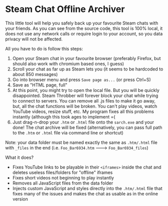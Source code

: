 # Steam Chat Offline Archiver

This little tool will help you safely back up your favourite Steam chats with your friends.
As you can see from the source code, this tool is 100% local, it does not use any network calls or require login to your account, so you data privacy will not be affected.

All you have to do is follow this steps:

1. Open your Steam chat in your favourite browser (preferably Firefox, but should also work with chromium based ones, I guess)
2. Scroll your chat as far up as Steam lets you (it seems to be hardcoded to about 850 messages)
3. Go into browser menu and press `Save page as...` (or press Ctrl+S)
4. Save as "HTML page, full"
5. At this point, you might try to open the local file. But you will be quickly disappointed. Steam Throbber will forever block your chat while trying to connect to servers. You can remove all .js files to make it go away, but, all the chat functions will be broken. You can't play videos, watch YouTube videos, resize stuff, etc. My program fixes all this problems instantly (although this took ages to implement =(
6. Just drag-n-drop your `.htm` or `.html` file onto the `sarch.exe` and your done! The chat archive will be fixed (alternatively, you can pass full path to the `.htm` or `.html` file via command line or shortcut)

Note: your data folder must be named exactly the same as `.htm/.html` file with `_files` in the end (i.e. `Foo_Bar6934.htm`  --->  `Foo_Bar6934_files`)

What it does?

- Fixes YouTube links to be playable in their `<iframes>` inside the chat and deletes useless files/folders for "offline" iframes
- Fixes short videos not beginning to play instantly
- Removes all JavaScript files from the data folder
- Injects custom JavaScript and styles directly into the `.htm/.html` file that fixes many of the issues and makes the chat as usable as in the online version

